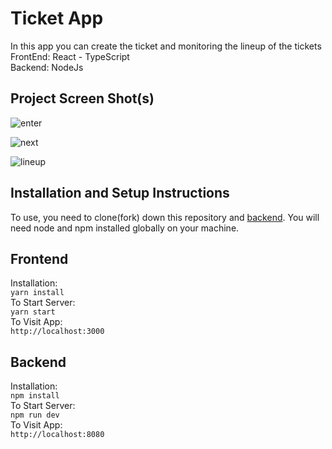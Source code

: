 # Ticket App

In this app you can create the ticket and monitoring the lineup of the tickets <br/>
FrontEnd: React - TypeScript<br/>
Backend: NodeJs

## Project Screen Shot(s)

![enter](https://user-images.githubusercontent.com/59021083/119333555-45f31780-bc8a-11eb-923a-1688e1772401.png)

![next](https://user-images.githubusercontent.com/59021083/119333605-560af700-bc8a-11eb-8938-fd2a57260c64.png)

![lineup](https://user-images.githubusercontent.com/59021083/119333633-5efbc880-bc8a-11eb-9a1f-c9877a8ef78a.png)

## Installation and Setup Instructions

To use, you need to clone(fork) down this repository and [backend](https://github.com/j-alvarezsone/ticket-app-server). You will need node and npm installed globally on your machine.<br/>

## Frontend

Installation:<br/>
`yarn install`<br/>
To Start Server:<br/>
`yarn start`<br/>
To Visit App:<br/>
`http://localhost:3000`

## Backend

Installation:<br/>
`npm install`<br/>
To Start Server:<br/>
`npm run dev`<br/>
To Visit App:<br/>
`http://localhost:8080`
